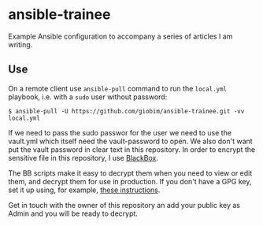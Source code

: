 # ansible-trainee
Example Ansible configuration to accompany a series of articles I am writing.

## Use
On a remote client use `ansible-pull` command to run the `local.yml` playbook, i.e. with a `sudo` user without password:

```shell
$ ansible-pull -U https://github.com/giobim/ansible-trainee.git -vv local.yml
```

If we need to pass the sudo passwor for the user we need to use the vault.yml which itself need the vault-password to open.
We also don't want put the vault password in clear text in this repository. In order to encrypt the sensitive file in this repository,
I use [BlackBox](https://github.com/StackExchange/blackbox). 

The BB scripts make it easy to decrypt them when you need to view or edit 
them, and decrypt them for use in production.
If you don't have a GPG key, set it up using, for example, [these instructions](https://help.github.com/articles/generating-a-new-gpg-key/).

Get in touch with the owner of this repository an add your public key as Admin and you will be ready to decrypt.

